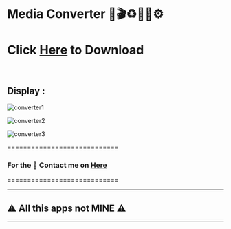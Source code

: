 # Media Converter 🔧🎬♻️🎵🎤⚙️


# Click [Here](https://drive.google.com/file/d/1_EHFeiBL5DquM_zgaOv6ldeTbAkeDe24/view?usp=sharing) to Download
</br>


## Display :
![converter1](https://user-images.githubusercontent.com/73746365/156140677-67a9e56b-9bc2-48cb-a168-7df74902467c.JPG)

![converter2](https://user-images.githubusercontent.com/73746365/156140700-8805ede5-8cd4-4408-bcfa-90e2dac315e1.JPG)

![converter3](https://user-images.githubusercontent.com/73746365/156140710-f4831e8e-39ca-45ed-b1ff-d893c8bc0cdb.JPG)




============================
### For the 🔐 Contact me on [Here](https://vfvrizky.my.id)
============================

--------------------------------
## ⚠️ All this apps not MINE ⚠️
--------------------------------
